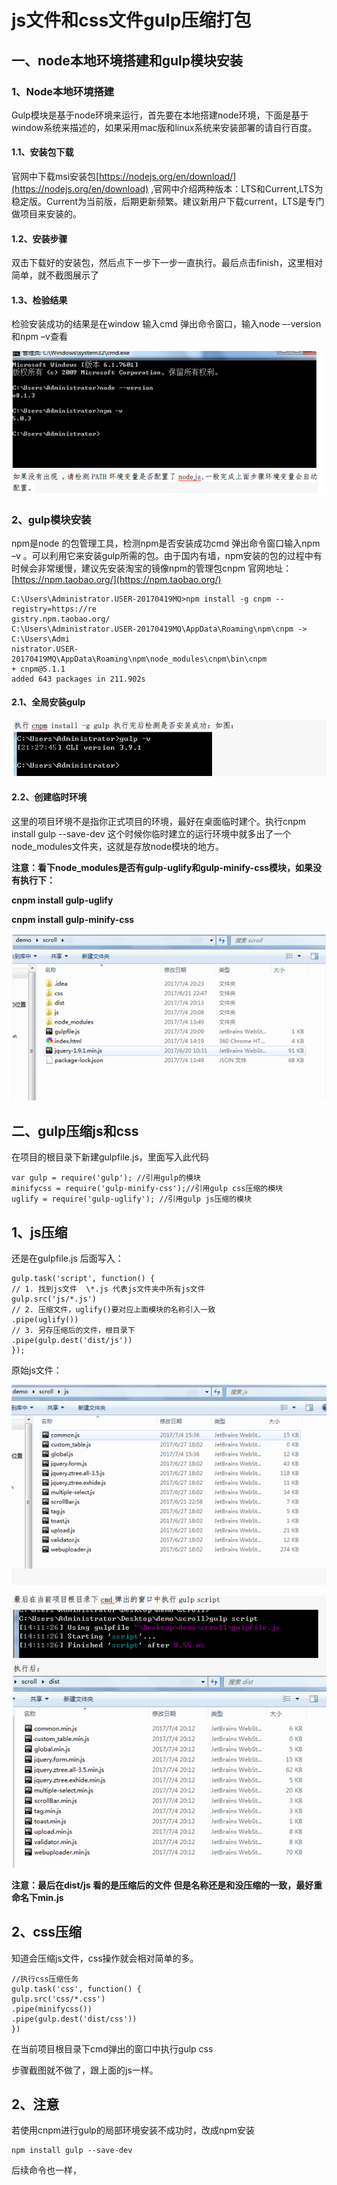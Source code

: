 # **js文件和css文件gulp压缩打包**

## 一、node本地环境搭建和gulp模块安装

### 1、Node本地环境搭建

Gulp模块是基于node环境来运行，首先要在本地搭建node环境，下面是基于window系统来描述的，如果采用mac版和linux系统来安装部署的请自行百度。

#### 1.1、安装包下载

官网中下载msi安装包[https://nodejs.org/en/download/](https://nodejs.org/en/download)  ,官网中介绍两种版本：LTS和Current,LTS为稳定版。Current为当前版，后期更新频繁。建议新用户下载current，LTS是专门做项目来安装的。

#### 1.2、安装步骤

双击下载好的安装包，然后点下一步下一步一直执行。最后点击finish，这里相对简单，就不截图展示了

#### 1.3、检验结果

检验安装成功的结果是在window 输入cmd 弹出命令窗口，输入node –-version 和npm –v查看

![](/assets/import1.png)

### 2、gulp模块安装

npm是node 的包管理工具，检测npm是否安装成功cmd 弹出命令窗口输入npm –v 。可以利用它来安装gulp所需的包。由于国内有墙，npm安装的包的过程中有时候会非常缓慢，建议先安装淘宝的镜像npm的管理包cnpm  官网地址：[https://npm.taobao.org/](https://npm.taobao.org/)

```
C:\Users\Administrator.USER-20170419MQ>npm install -g cnpm --registry=https://re
gistry.npm.taobao.org/
C:\Users\Administrator.USER-20170419MQ\AppData\Roaming\npm\cnpm -> C:\Users\Admi
nistrator.USER-20170419MQ\AppData\Roaming\npm\node_modules\cnpm\bin\cnpm
+ cnpm@5.1.1
added 643 packages in 211.902s
```

#### 2.1、全局安装gulp

![](/assets/1import.png)

#### 2.2、创建临时环境

这里的项目环境不是指你正式项目的环境，最好在桌面临时建个。执行cnpm install gulp --save-dev 这个时候你临时建立的运行环境中就多出了一个node\_modules文件夹，这就是存放node模块的地方。

**注意：看下node\_modules是否有gulp-uglify和gulp-minify-css模块，如果没有执行下：**

**cnpm install gulp-uglify**

**cnpm install gulp-minify-css**

![](/assets/import2.png)

## 二、gulp压缩js和css

在项目的根目录下新建gulpfile.js，里面写入此代码

```
var gulp = require('gulp'); //引用gulp的模块
minifycss = require('gulp-minify-css');//引用gulp css压缩的模块
uglify = require('gulp-uglify'); //引用gulp js压缩的模块
```

## 1、js压缩

还是在gulpfile.js 后面写入：

```
gulp.task('script', function() {
// 1. 找到js文件  \*.js 代表js文件夹中所有js文件
gulp.src('js/*.js')
// 2. 压缩文件，uglify()要对应上面模块的名称引入一致
.pipe(uglify())
// 3. 另存压缩后的文件，根目录下
.pipe(gulp.dest('dist/js'))
});
```

原始js文件：

![](/assets/2.png)

![](/assets/1.png)

**注意：最后在dist/js  看的是压缩后的文件  但是名称还是和没压缩的一致，最好重命名下min.js**

## 2、css压缩

知道会压缩js文件，css操作就会相对简单的多。

```
//执行css压缩任务
gulp.task('css', function() {
gulp.src('css/*.css')
.pipe(minifycss())
.pipe(gulp.dest('dist/css'))
})
```

在当前项目根目录下cmd弹出的窗口中执行gulp css

步骤截图就不做了，跟上面的js一样。

## 2、注意

若使用cnpm进行gulp的局部环境安装不成功时，改成npm安装

```
npm install gulp --save-dev
```

后续命令也一样，

